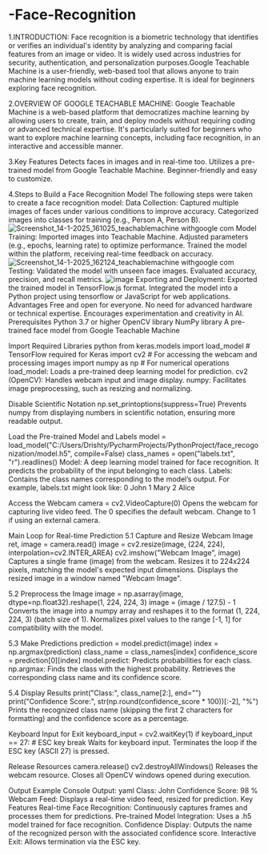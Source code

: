 # -Face-Recognition
1.INTRODUCTION:
Face recognition is a biometric technology that identifies or verifies an individual's identity by analyzing and comparing facial features from an image or video. It is widely used across industries for security, authentication, and personalization purposes.Google Teachable Machine is a user-friendly, web-based tool that allows anyone to train machine learning models without coding expertise. It is ideal for beginners exploring face recognition.

2.OVERVIEW OF GOOGLE TEACHABLE MACHINE:
Google Teachable Machine is a web-based platform that democratizes machine learning by allowing users to create, train, and deploy models without requiring coding or advanced technical expertise. It's particularly suited for beginners who want to explore machine learning concepts, including face recognition, in an interactive and accessible manner.

3.Key Features
Detects faces in images and in real-time too.
Utilizes a pre-trained model from Google Teachable Machine.
Beginner-friendly and easy to customize.

4.Steps to Build a Face Recognition Model The following steps were taken to create a face recognition model:
Data Collection: Captured multiple images of faces under various conditions to improve accuracy. Categorized images into classes for training (e.g., Person A, Person B).
![Screenshot_14-1-2025_161025_teachablemachine withgoogle com](https://github.com/user-attachments/assets/fc131e1a-904c-49a1-b513-98d1b7709014)
Model Training: Imported images into Teachable Machine. Adjusted parameters (e.g., epochs, learning rate) to optimize performance. Trained the model within the platform, receiving real-time feedback on accuracy. 
![Screenshot_14-1-2025_162124_teachablemachine withgoogle com](https://github.com/user-attachments/assets/8c62bfb3-0666-44f6-a3ae-529049f939b3)
Testing: Validated the model with unseen face images. Evaluated accuracy, precision, and recall metrics. 
![image](https://github.com/user-attachments/assets/1fb4d061-c971-4188-9ded-0b270975bcd1)
Exporting and Deployment: Exported the trained model in TensorFlow.js format. Integrated the model into a Python project using tensorflow or JavaScript for web applications.
Advantages
Free and open for everyone.
No need for advanced hardware or technical expertise.
Encourages experimentation and creativity in AI.
Prerequisites
Python 3.7 or higher
OpenCV library
NumPy library
A pre-trained face model from Google Teachable Machine

Import Required Libraries python from keras.models import load_model # TensorFlow required for Keras import cv2 # For accessing the webcam and processing images import numpy as np # For numerical operations load_model: Loads a pre-trained deep learning model for prediction. cv2 (OpenCV): Handles webcam input and image display. numpy: Facilitates image preprocessing, such as resizing and normalizing.

Disable Scientific Notation np.set_printoptions(suppress=True) Prevents numpy from displaying numbers in scientific notation, ensuring more readable output.

Load the Pre-trained Model and Labels model = load_model("C:/Users/Drishty/PycharmProjects/PythonProject/face_recogonization/model.h5", compile=False) class_names = open("labels.txt", "r").readlines() Model: A deep learning model trained for face recognition. It predicts the probability of the input belonging to each class. Labels: Contains the class names corresponding to the model’s output. For example, labels.txt might look like: 0 John 1 Mary 2 Alice

Access the Webcam camera = cv2.VideoCapture(0) Opens the webcam for capturing live video feed. The 0 specifies the default webcam. Change to 1 if using an external camera.

Main Loop for Real-time Prediction 5.1 Capture and Resize Webcam Image ret, image = camera.read() image = cv2.resize(image, (224, 224), interpolation=cv2.INTER_AREA) cv2.imshow("Webcam Image", image) Captures a single frame (image) from the webcam. Resizes it to 224x224 pixels, matching the model's expected input dimensions. Displays the resized image in a window named "Webcam Image".

5.2 Preprocess the Image image = np.asarray(image, dtype=np.float32).reshape(1, 224, 224, 3) image = (image / 127.5) - 1 Converts the image into a numpy array and reshapes it to the format (1, 224, 224, 3) (batch size of 1). Normalizes pixel values to the range [-1, 1] for compatibility with the model.

5.3 Make Predictions prediction = model.predict(image) index = np.argmax(prediction) class_name = class_names[index] confidence_score = prediction[0][index] model.predict: Predicts probabilities for each class. np.argmax: Finds the class with the highest probability. Retrieves the corresponding class name and its confidence score.

5.4 Display Results print("Class:", class_name[2:], end="") print("Confidence Score:", str(np.round(confidence_score * 100))[:-2], "%") Prints the recognized class name (skipping the first 2 characters for formatting) and the confidence score as a percentage.

Keyboard Input for Exit keyboard_input = cv2.waitKey(1) if keyboard_input == 27: # ESC key break Waits for keyboard input. Terminates the loop if the ESC key (ASCII 27) is pressed.

Release Resources camera.release() cv2.destroyAllWindows() Releases the webcam resource. Closes all OpenCV windows opened during execution.

Output Example Console Output: yaml Class: John Confidence Score: 98 % Webcam Feed: Displays a real-time video feed, resized for prediction. Key Features Real-time Face Recognition: Continuously captures frames and processes them for predictions. Pre-trained Model Integration: Uses a .h5 model trained for face recognition. Confidence Display: Outputs the name of the recognized person with the associated confidence score. Interactive Exit: Allows termination via the ESC key.
